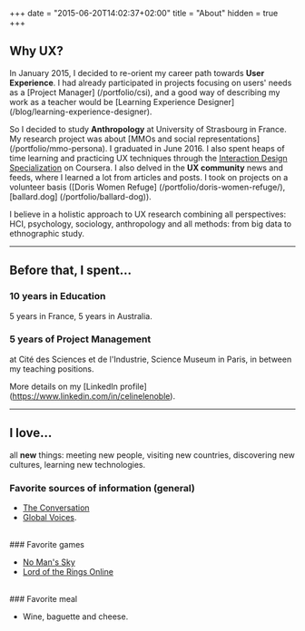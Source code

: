 +++
date = "2015-06-20T14:02:37+02:00"
title = "About"
hidden = true
+++
## Why UX?

In January 2015, I decided to re-orient my career path towards **User Experience**. I had already participated in projects focusing on users' needs as a [Project Manager] (/portfolio/csi), and a good way of describing my work as a teacher would be [Learning Experience Designer] (/blog/learning-experience-designer). 



So I decided to study **Anthropology** at University of Strasbourg in France. My research project was about [MMOs and social representations] (/portfolio/mmo-persona). I graduated in June 2016. I also spent heaps of time learning and practicing UX techniques through the <a href="https://www.coursera.org/specializations/interaction-design" target="_blank">Interaction Design Specialization</a> on Coursera. I also delved in the **UX community** news and feeds, where I learned a lot from articles and posts. I took on projects on a volunteer basis ([Doris Women Refuge] (/portfolio/doris-women-refuge/), [ballard.dog] (/portfolio/ballard-dog)).

I believe in a holistic approach to UX research combining all perspectives: HCI, psychology, sociology, anthropology and all methods: from big data to ethnographic study.

***

## Before that, I spent...

### 10 years in Education

5 years in France, 5 years in Australia.

### 5 years of Project Management

at Cité des Sciences et de l'Industrie, Science Museum in Paris, in between my teaching positions.

More details on my [LinkedIn profile] (https://www.linkedin.com/in/celinelenoble).

***

## I love...

all **new** things: meeting new people, visiting new countries, discovering new cultures, learning new technologies.


### Favorite sources of information (general)

* <a href="https://theconversation.com" target="_blank">The Conversation</a> 
* <a href="https://globalvoices.org" target="_blank">Global Voices</a>. 

<br>
### Favorite games

* <a href="http://www.no-mans-sky.com/" target="blank"> No Man's Sky</a>
* <a href="http://www.lotro.com/en" target="blank">Lord of the Rings Online</a>

<br>
### Favorite meal

* Wine, baguette and cheese.



